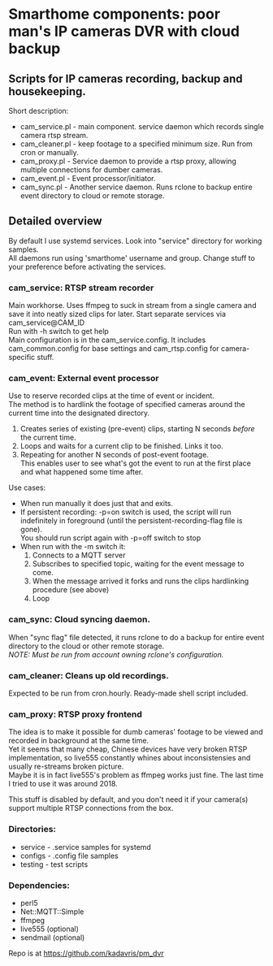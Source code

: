# Smarthome components: poor man's IP cameras DVR with cloud backup
## Scripts for IP cameras recording, backup and housekeeping.
Short description:
* cam_service.pl - main component. service daemon which records single camera rtsp stream.  
* cam_cleaner.pl - keep footage to a specified minimum size. Run from cron or manually.
* cam_proxy.pl - Service daemon to provide a rtsp proxy, allowing multiple connections for dumber cameras.  
* cam_event.pl - Event processor/initiator.  
* cam_sync.pl - Another service daemon. Runs rclone to backup entire event directory to cloud or remote storage.

## Detailed overview
By default I use systemd services. Look into "service" directory for working samples.   
All daemons run using 'smarthome' username and group. Change stuff to your preference before activating the services.

### cam_service: RTSP stream recorder
Main workhorse. Uses ffmpeg to suck in stream from a single camera and save it into neatly sized clips for later.
Start separate services via cam_service@CAM_ID  
Run with -h switch to get help   
Main configuration is in the cam_service.config.
It includes cam_common.config for base settings and cam_rtsp.config for camera-specific stuff.

### cam_event: External event processor
Use to reserve recorded clips at the time of event or incident.  
The method is to hardlink the footage of specified cameras around the current time into the designated directory.  
1) Creates series of existing (pre-event) clips, starting N seconds _before_ the current time.  
2) Loops and waits for a current clip to be finished. Links it too.  
3) Repeating for another N seconds of post-event footage.  
This enables user to see what's got the event to run at the first place and what happened some time after.  

Use cases:
* When run manually it does just that and exits.  
* If persistent recording: -p=on switch is used, the script will run indefinitely in foreground (until the persistent-recording-flag file is gone).  
You should run script again with -p=off switch to stop
* When run with the -m switch it:
  1) Connects to a MQTT server
  2) Subscribes to specified topic, waiting for the event message to come.
  3) When the message arrived it forks and runs the clips hardlinking procedure (see above)
  4) Loop

### cam_sync: Cloud syncing daemon.
When "sync flag" file detected, it runs rclone to do a backup for entire event directory to the cloud or other remote storage.  
_NOTE: Must be run from account owning rclone's configuration._

### cam_cleaner: Cleans up old recordings.
Expected to be run from cron.hourly. Ready-made shell script included.

### cam_proxy: RTSP proxy frontend
The idea is to make it possible for dumb cameras' footage to be viewed and recorded in background at the same time.  
Yet it seems that many cheap, Chinese devices have very broken RTSP implementation, so live555 constantly whines
about inconsistensies and usually re-streams broken picture.  
Maybe it is in fact live555's problem as ffmpeg works just fine. The last time I tried to use it was around 2018.

This stuff is disabled by default, and you don't need it if your camera(s) support multiple RTSP connections from the box.

### Directories:
* service - .service samples for systemd
* configs - .config file samples
* testing - test scripts

### Dependencies:
* perl5
* Net::MQTT::Simple
* ffmpeg
* live555 (optional)
* sendmail (optional)

Repo is at https://github.com/kadavris/pm_dvr
